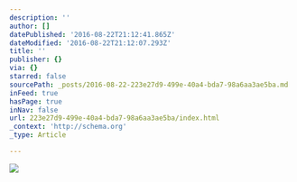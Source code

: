 ```yaml
---
description: ''
author: []
datePublished: '2016-08-22T21:12:41.865Z'
dateModified: '2016-08-22T21:12:07.293Z'
title: ''
publisher: {}
via: {}
starred: false
sourcePath: _posts/2016-08-22-223e27d9-499e-40a4-bda7-98a6aa3ae5ba.md
inFeed: true
hasPage: true
inNav: false
url: 223e27d9-499e-40a4-bda7-98a6aa3ae5ba/index.html
_context: 'http://schema.org'
_type: Article

---
```

![](https://the-grid-user-content.s3-us-west-2.amazonaws.com/3f91d259-347f-4159-8d5e-26c9e96bd048.jpg)